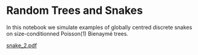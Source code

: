 # Random Trees and Snakes

In this notebook we simulate examples of globally centred discrete snakes on size-conditionned Poisson(1) Bienaymé trees. 

[snake_2.pdf](https://github.com/rivkamitchell/Random-Trees-and-Snakes/files/13242689/snake_2.pdf)
